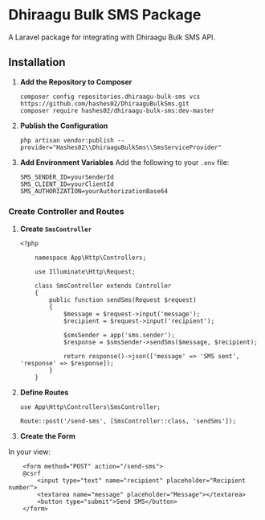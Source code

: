 # Dhiraagu Bulk SMS Package

A Laravel package for integrating with Dhiraagu Bulk SMS API.

## Installation

1.  **Add the Repository to Composer**

        composer config repositories.dhiraagu-bulk-sms vcs https://github.com/hashes02/DhiraaguBulkSms.git
        composer require hashes02/dhiraagu-bulk-sms:dev-master


3.  **Publish the Configuration**

        php artisan vendor:publish --provider="Hashes02\\DhiraaguBulkSms\\SmsServiceProvider"

4.  **Add Environment Variables**
    Add the following to your `.env` file:

        SMS_SENDER_ID=yourSenderId
        SMS_CLIENT_ID=yourClientId
        SMS_AUTHORIZATION=yourAuthorizationBase64

### Create Controller and Routes

1.  **Create `SmsController`**

        <?php

            namespace App\Http\Controllers;

            use Illuminate\Http\Request;

            class SmsController extends Controller
            {
                public function sendSms(Request $request)
                {
                    $message = $request->input('message');
                    $recipient = $request->input('recipient');

                    $smsSender = app('sms.sender');
                    $response = $smsSender->sendSms($message, $recipient);

                    return response()->json(['message' => 'SMS sent', 'response' => $response]);
                }
            }

2.  **Define Routes**

        use App\Http\Controllers\SmsController;

        Route::post('/send-sms', [SmsController::class, 'sendSms']);

3.  **Create the Form**

In your view:

        <form method="POST" action="/send-sms">
        @csrf
            <input type="text" name="recipient" placeholder="Recipient number">
            <textarea name="message" placeholder="Message"></textarea>
            <button type="submit">Send SMS</button>
        </form>
